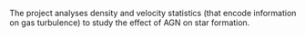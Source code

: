 The project analyses density and velocity statistics (that encode information on gas turbulence) to study the effect of AGN on star formation. 
